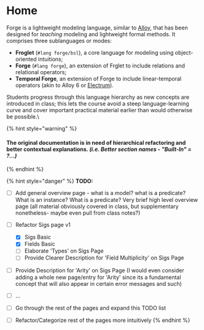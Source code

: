 # Home

Forge is a lightweight modeling language, similar to [Alloy](https://alloytools.org), that has been designed for _teaching_ modeling and lightweight formal methods. It comprises three sublanguages or modes:

* **Froglet** (`#lang forge/bsl`), a core language for modeling using object-oriented intuitions;
* **Forge** (`#lang forge`), an extension of Frglet to include relations and relational operators;
* **Temporal Forge**, an extension of Forge to include linear-temporal operators (akin to Alloy 6 or [Electrum](https://github.com/haslab/Electrum)).

Students progress through this language hierarchy as new concepts are introduced in class; this lets the course avoid a steep language-learning curve and cover important practical material earlier than would otherwise be possible.\


{% hint style="warning" %}
#### The original documentation is in need of hierarchical refactoring and better contextual explanations. _(i.e. Better section names - "Built-In" = ?...)_&#x20;
{% endhint %}

{% hint style="danger" %}
**TODO:**&#x20;

* [ ] Add general overview page - what is a model? what is a predicate? What is an instance? What is a predicate? Very brief high level overview page (all material obviously covered in class, but supplementary nonetheless- maybe even pull from class notes?)
* [ ] Refactor Sigs page v1
  * [x] Sigs Basic
  * [x] Fields Basic
  * [ ] Elaborate 'Types' on Sigs Page
  * [ ] Provide Clearer Description for 'Field Multiplicity' on Sigs Page
* [ ] Provide Description for 'Arity' on Sigs Page (I would even consider adding a whole new page/entry for 'Arity' since its a fundamental concept that will also appear in certain error messages and such)
* [ ] ...
* [ ] Go through the rest of the pages and expand this TODO list
* [ ] Refactor/Categorize rest of the pages more intuitively&#x20;
{% endhint %}

